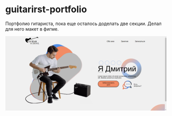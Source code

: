 # guitarirst-portfolio

Портфолио гитариста, пока еще осталось доделать две секции.
Делал для него макет в фигме.

<div>
  <img src="https://github.com/meltoroun/guitarirst-portfolio/blob/master/src/screenshots/main1.png" alt="Main" title="Main">
</div>
